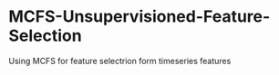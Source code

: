 # MCFS-Unsupervisioned-Feature-Selection
Using MCFS for feature selectrion form timeseries features
